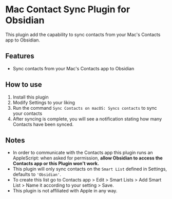 # Mac Contact Sync Plugin for Obsidian

This plugin add the capability to sync contacts from your Mac's Contacts app to Obsidian.

## Features

- Sync contacts from your Mac's Contacts app to Obsidian

## How to use

1. Install this plugin
2. Modify Settings to your liking
3. Run the command `Sync Contacts on macOS: Syncs contacts` to sync your contacts
4. After syncing is complete, you will see a notification stating how many Contacts have been synced.

## Notes
- In order to communicate with the Contacts app this plugin runs an AppleScript: when asked for permission, **allow Obsidian to access the Contacts app or this Plugin won't work.** 
- This plugin will only sync contacts on the `Smart List` defined in Settings, defaults to `'Obsidian'`.
- To create this list go to Contacts app > Edit > Smart Lists > Add Smart List > Name it according to your setting > Save.
- This plugin is not affiliated with Apple in any way.
